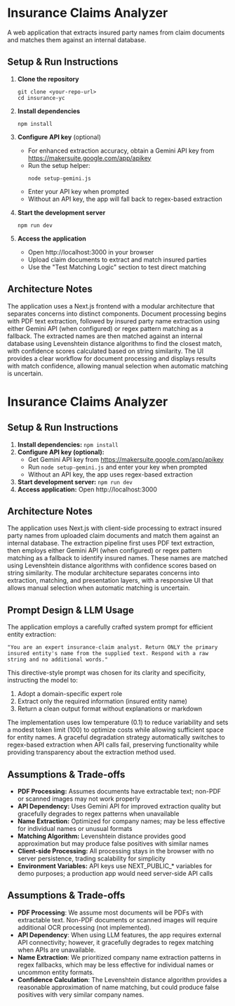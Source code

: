 # Insurance Claims Analyzer

A web application that extracts insured party names from claim documents and matches them against an internal database.

## Setup & Run Instructions

1. **Clone the repository**
   ```
   git clone <your-repo-url>
   cd insurance-yc
   ```

2. **Install dependencies**
   ```
   npm install
   ```

3. **Configure API key** (optional)
   - For enhanced extraction accuracy, obtain a Gemini API key from https://makersuite.google.com/app/apikey
   - Run the setup helper:
     ```
     node setup-gemini.js
     ```
   - Enter your API key when prompted
   - Without an API key, the app will fall back to regex-based extraction

4. **Start the development server**
   ```
   npm run dev
   ```

5. **Access the application**
   - Open http://localhost:3000 in your browser
   - Upload claim documents to extract and match insured parties
   - Use the "Test Matching Logic" section to test direct matching

## Architecture Notes

The application uses a Next.js frontend with a modular architecture that separates concerns into distinct components. Document processing begins with PDF text extraction, followed by insured party name extraction using either Gemini API (when configured) or regex pattern matching as a fallback. The extracted names are then matched against an internal database using Levenshtein distance algorithms to find the closest match, with confidence scores calculated based on string similarity. The UI provides a clear workflow for document processing and displays results with match confidence, allowing manual selection when automatic matching is uncertain.

# Insurance Claims Analyzer

## Setup & Run Instructions

1. **Install dependencies:** `npm install`
2. **Configure API key (optional):** 
   - Get Gemini API key from https://makersuite.google.com/app/apikey
   - Run `node setup-gemini.js` and enter your key when prompted
   - Without an API key, the app uses regex-based extraction
3. **Start development server:** `npm run dev`
4. **Access application:** Open http://localhost:3000

## Architecture Notes

The application uses Next.js with client-side processing to extract insured party names from uploaded claim documents and match them against an internal database. The extraction pipeline first uses PDF text extraction, then employs either Gemini API (when configured) or regex pattern matching as a fallback to identify insured names. These names are matched using Levenshtein distance algorithms with confidence scores based on string similarity. The modular architecture separates concerns into extraction, matching, and presentation layers, with a responsive UI that allows manual selection when automatic matching is uncertain.

## Prompt Design & LLM Usage

The application employs a carefully crafted system prompt for efficient entity extraction:

```
"You are an expert insurance-claim analyst. Return ONLY the primary insured entity's name from the supplied text. Respond with a raw string and no additional words."
```

This directive-style prompt was chosen for its clarity and specificity, instructing the model to:
1. Adopt a domain-specific expert role
2. Extract only the required information (insured entity name)
3. Return a clean output format without explanations or markdown

The implementation uses low temperature (0.1) to reduce variability and sets a modest token limit (100) to optimize costs while allowing sufficient space for entity names. A graceful degradation strategy automatically switches to regex-based extraction when API calls fail, preserving functionality while providing transparency about the extraction method used.

## Assumptions & Trade-offs

- **PDF Processing:** Assumes documents have extractable text; non-PDF or scanned images may not work properly
- **API Dependency:** Uses Gemini API for improved extraction quality but gracefully degrades to regex patterns when unavailable
- **Name Extraction:** Optimized for company names; may be less effective for individual names or unusual formats
- **Matching Algorithm:** Levenshtein distance provides good approximation but may produce false positives with similar names
- **Client-side Processing:** All processing stays in the browser with no server persistence, trading scalability for simplicity
- **Environment Variables:** API keys use NEXT_PUBLIC_* variables for demo purposes; a production app would need server-side API calls

## Assumptions & Trade-offs

- **PDF Processing**: We assume most documents will be PDFs with extractable text. Non-PDF documents or scanned images will require additional OCR processing (not implemented).
- **API Dependency**: When using LLM features, the app requires external API connectivity; however, it gracefully degrades to regex matching when APIs are unavailable.
- **Name Extraction**: We prioritized company name extraction patterns in regex fallbacks, which may be less effective for individual names or uncommon entity formats.
- **Confidence Calculation**: The Levenshtein distance algorithm provides a reasonable approximation of name matching, but could produce false positives with very similar company names.
